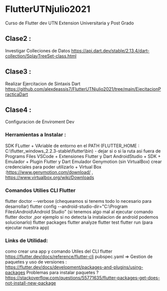 # FlutterUTNjulio2021
Curso de Flutter dev UTN Extension Universitaria y Post Grado


## Clase2 :
Investigar Colleciones de Datos https://api.dart.dev/stable/2.13.4/dart-collection/SplayTreeSet-class.html
## Clase3 :
Realizar Ejercitacion de Sintaxis Dart  https://github.com/alexdeassis7/FlutterUTNjulio2021/tree/main/EjecitacionPracticaDart
## Clase4 :
Configuracion de Enviroment Dev

### Herramientas a Instalar :
SDK FLutter + VAriable de entorno en el PATH (FLUTTER_HOME : C:\flutter_windows_2.2.3-stable\flutter\bin) - dejar si o si la ruta asi fuera de Programs Files 
VSCode + Extensiones Flutter y Dart 
AndroidStudio + SDK + Emulador + Plugin Flutter y Dart
Emulador Genymotion (sin VirtualBox) crear credenciales para poder utilizarlo + Virtual Box :https://www.genymotion.com/download/ , https://www.virtualbox.org/wiki/Downloads

### Comandos Utilies CLI Flutter
flutter doctor --verbose (chequeamos si tenems todo lo necesario para desarrollar)
flutter config --android-studio-dir="C:\Program Files\Android\Android Studio" (si tenemos algo mal al ejecutar comando flutter doctor ,por ejemplo si no detecta la instalacion de                 android podemos solucionarlo)
flutter packages 
flutter analyze
flutter test 
flutter run (para ejecutar nuestra app)

### Links de Utilidad:
como crear una app y comando Utiles del CLI flutter https://flutter.dev/docs/reference/flutter-cli
pubspec.yaml => Gestion de paquetes y uso de versiones : https://flutter.dev/docs/development/packages-and-plugins/using-packages
Problemas para instalar paquetes ?  https://stackoverflow.com/questions/55771635/flutter-packages-get-does-not-install-new-package
